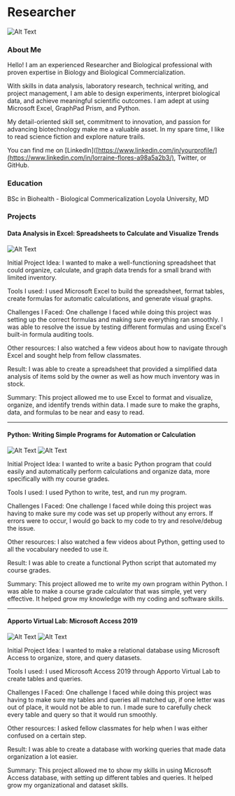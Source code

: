 # Researcher
![Alt Text](headshot.jpg)
### About Me 
Hello! I am an experienced Researcher and Biological professional with proven expertise in Biology and Biological Commercialization.

With skills in data analysis, laboratory research, technical writing, and project management, I am able to design experiments, interpret biological data, and achieve meaningful scientific outcomes. I am adept at using Microsoft Excel, GraphPad Prism, and Python.

My detail-oriented skill set, commitment to innovation, and passion for advancing biotechnology make me a valuable asset. In my spare time, I like to read science fiction and explore nature trails.

You can find me on [LinkedIn]([https://www.linkedin.com/in/yourprofile/](https://www.linkedin.com/in/lorraine-flores-a98a5a2b3/), Twitter, or GitHub.

### Education 
BSc in Biohealth - Biological Commericalization
Loyola University, MD

### Projects

#### Data Analysis in Excel: Spreadsheets to Calculate and Visualize Trends
![Alt Text](Phone_Charms.png)

Initial Project Idea:
I wanted to make a well-functioning spreadsheet that could organize, calculate, and graph data trends for a small brand with limited inventory.

Tools I used:
I used Microsoft Excel to build the spreadsheet, format tables, create formulas for automatic calculations, and generate visual graphs.

Challenges I Faced:
One challenge I faced while doing this project was setting up the correct formulas and making sure everything ran smoothly. I was able to resolve the issue by testing different formulas and using Excel's built-in formula auditing tools.

Other resources:
I also watched a few videos about how to navigate through Excel and sought help from fellow classmates.

Result:
I was able to create a spreadsheet that provided a simplified data analysis of items sold by the owner as well as how much inventory was in stock.

Summary:
This project allowed me to use Excel to format and visualize, organize, and identify trends within data. I made sure to make the graphs, data, and formulas to be near and easy to read.

***
#### Python: Writing Simple Programs for Automation or Calculation
![Alt Text](python.png)
![Alt Text](python_two.jpg)

Initial Project Idea:
I wanted to write a basic Python program that could easily and automatically perform calculations and organize data, more specifically with my course grades.

Tools I used:
I used Python to write, test, and run my program.

Challenges I Faced:
One challenge I faced while doing this project was having to make sure my code was set up properly without any errors. If errors were to occur, I would go back to my code to try and resolve/debug the issue.

Other resources:
I also watched a few videos about Python, getting used to all the vocabulary needed to use it.

Result:
I was able to create a functional Python script that automated my course grades.

Summary:
This project allowed me to write my own program within Python. I was able to make a course grade calculator that was simple, yet very effective. It helped grow my knowledge with my coding and software skills.


***
#### Apporto Virtual Lab: Microsoft Access 2019
![Alt Text](Customer_Table_Screenshot.png)
![Alt Text](Items_Table_Screenshot.png)

Initial Project Idea:
I wanted to make a relational database using Microsoft Access to organize, store, and query datasets.

Tools I used:
I used Microsoft Access 2019 through Apporto Virtual Lab to create tables and queries.

Challenges I Faced:
One challenge I faced while doing this project was having to make sure my tables and queries all matched up, if one letter was out of place, it would not be able to run. I made sure to carefully check every table and query so that it would run smoothly.

Other resources:
I asked fellow classmates for help when I was either confused on a certain step.

Result:
I was able to create a database with working queries that made data organization a lot easier.

Summary:
This project allowed me to show my skills in using Microsoft Access database, with setting up different tables and queries. It helped grow my organizational and dataset skills.
